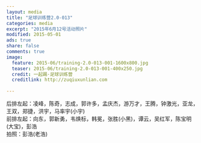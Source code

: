 ```yaml
---
layout: media
title: "足球训练营2.0-013"
categories: media
excerpt: "2015年6月12号活动照片"
modified: 2015-05-01
ads: true
share: false
comments: true
image:
  feature: 2015-06/training-2.0-013-001-1600x800.jpg
  teaser: 2015-06/training-2.0-013-001-400x250.jpg
  credit: 一起踢·足球训练营
  creditlink: http://zuqiuxunlian.com
  
---
```


后排左起：凌峰，陈奇，志成，郭许多，孟庆杰，游万才，王腾，钟激光，亚龙，王双，郑捷，洪宇，马率宇(小宇)        
前排左起：向东，郭新勇，韦焕标，韩冕，张胜(小黑)，谭云，吴红军，陈宝明(大宝)，彭浩   
拍照：彭浩(老浩)